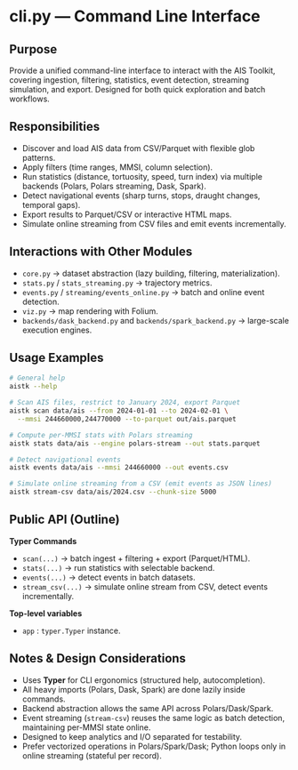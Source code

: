 # cli.py — Command Line Interface

## Purpose
Provide a unified command-line interface to interact with the AIS Toolkit, covering ingestion, filtering, statistics, event detection, streaming simulation, and export. Designed for both quick exploration and batch workflows.

## Responsibilities
- Discover and load AIS data from CSV/Parquet with flexible glob patterns.  
- Apply filters (time ranges, MMSI, column selection).  
- Run statistics (distance, tortuosity, speed, turn index) via multiple backends (Polars, Polars streaming, Dask, Spark).  
- Detect navigational events (sharp turns, stops, draught changes, temporal gaps).  
- Export results to Parquet/CSV or interactive HTML maps.  
- Simulate online streaming from CSV files and emit events incrementally.  

## Interactions with Other Modules
- `core.py` → dataset abstraction (lazy building, filtering, materialization).  
- `stats.py` / `stats_streaming.py` → trajectory metrics.  
- `events.py` / `streaming/events_online.py` → batch and online event detection.  
- `viz.py` → map rendering with Folium.  
- `backends/dask_backend.py` and `backends/spark_backend.py` → large-scale execution engines.  

## Usage Examples
```bash
# General help
aistk --help

# Scan AIS files, restrict to January 2024, export Parquet
aistk scan data/ais --from 2024-01-01 --to 2024-02-01 \
  --mmsi 244660000,244770000 --to-parquet out/ais.parquet

# Compute per-MMSI stats with Polars streaming
aistk stats data/ais --engine polars-stream --out stats.parquet

# Detect navigational events
aistk events data/ais --mmsi 244660000 --out events.csv

# Simulate online streaming from a CSV (emit events as JSON lines)
aistk stream-csv data/ais/2024.csv --chunk-size 5000
```

## Public API (Outline)
**Typer Commands**  
- `scan(...)` → batch ingest + filtering + export (Parquet/HTML).  
- `stats(...)` → run statistics with selectable backend.  
- `events(...)` → detect events in batch datasets.  
- `stream_csv(...)` → simulate online stream from CSV, detect events incrementally.  

**Top-level variables**  
- `app` : `typer.Typer` instance.  

## Notes & Design Considerations
- Uses **Typer** for CLI ergonomics (structured help, autocompletion).  
- All heavy imports (Polars, Dask, Spark) are done lazily inside commands.  
- Backend abstraction allows the same API across Polars/Dask/Spark.  
- Event streaming (`stream-csv`) reuses the same logic as batch detection, maintaining per-MMSI state online.  
- Designed to keep analytics and I/O separated for testability.  
- Prefer vectorized operations in Polars/Spark/Dask; Python loops only in online streaming (stateful per record).  
